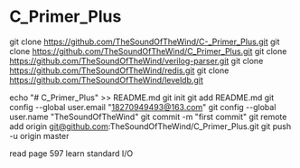 # C_Primer_Plus
git clone https://github.com/TheSoundOfTheWind/C-_Primer_Plus.git
git clone https://github.com/TheSoundOfTheWind/C_Primer_Plus.git
git clone https://github.com/TheSoundOfTheWind/verilog-parser.git
git clone https://github.com/TheSoundOfTheWind/redis.git
git clone https://github.com/TheSoundOfTheWind/leveldb.git

echo "# C_Primer_Plus" >> README.md
git init
git add README.md
git config --global user.email "18270949493@163.com"
git config --global user.name "TheSoundOfTheWind"
git commit -m "first commit"
git remote add origin git@github.com:TheSoundOfTheWind/C_Primer_Plus.git
git push -u origin master

read page 597 learn standard I/O
